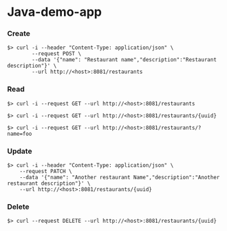 # Java-demo-app

### Create
```
$> curl -i --header "Content-Type: application/json" \
        --request POST \
        --data '{"name": "Restaurant name","description":"Restaurant description"}' \
        --url http://<host>:8081/restaurants
```

### Read
```
$> curl -i --request GET --url http://<host>:8081/restaurants

$> curl -i --request GET --url http://<host>:8081/restaurants/{uuid}

$> curl -i --request GET --url http://<host>:8081/restaurants/?name=foo
```

### Update
```
$> curl -i --header "Content-Type: application/json" \
    --request PATCH \
    --data '{"name": "Another restaurant Name","description":"Another restaurant description"}' \
    --url http://<host>:8081/restaurants/{uuid}
```

### Delete
```
$> curl --request DELETE --url http://<host>:8081/restaurants/{uuid}
```	 

	 

	 

	 

	 

	 

	 

	 

	 

	 

	 

	 

	 

	 

	 

	 

	 

	 

	 

	 

	 

	 

	 

	 

